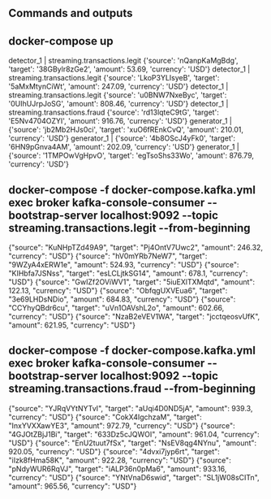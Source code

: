 ## Commands and outputs

## docker-compose up
detector_1   | streaming.transactions.legit {'source': 'nQanpKaMgBdg', 'target': '38GBylr8zGe2', 'amount': 53.69, 'currency': 'USD'}
detector_1   | streaming.transactions.legit {'source': 'LkoP3YLIsyeB', 'target': '5aMxMtynCiWt', 'amount': 247.09, 'currency': 'USD'}
detector_1   | streaming.transactions.legit {'source': 'u0BNW7NxeByc', 'target': '0UIhUJrpJoSG', 'amount': 808.46, 'currency': 'USD'}
detector_1   | streaming.transactions.fraud {'source': 'rd13lqteC9tG', 'target': 'E5Nv4704OZYI', 'amount': 916.76, 'currency': 'USD'}
generator_1  | {'source': 'jb2Mb2HJs0ci', 'target': 'xuO6fREnkCvQ', 'amount': 210.01, 'currency': 'USD'}
generator_1  | {'source': '4b8OScJ4yFk0', 'target': '6HN9pGnva4AM', 'amount': 202.09, 'currency': 'USD'}
generator_1  | {'source': '1TMPOwVgHpvO', 'target': 'egTsoShs33Wo', 'amount': 876.79, 'currency': 'USD'}

## docker-compose -f docker-compose.kafka.yml exec broker kafka-console-consumer --bootstrap-server localhost:9092 --topic streaming.transactions.legit --from-beginning
{"source": "KuNHpTZd49A9", "target": "Pj4OntV7Uwc2", "amount": 246.32, "currency": "USD"}
{"source": "hV0mYRb7NeW7", "target": "9WZyA4xERW1e", "amount": 524.93, "currency": "USD"}
{"source": "KIHbfa7JSNss", "target": "esLCLjtkSG14", "amount": 678.1, "currency": "USD"}
{"source": "GwIZf2OViWV1", "target": "5iuEXlTXMqtd", "amount": 122.13, "currency": "USD"}
{"source": "ObfqgUXVEua6", "target": "3e69LHDsNDio", "amount": 684.83, "currency": "USD"}
{"source": "CCYhyQBdr6cu", "target": "uVn1OAVshL2o", "amount": 602.66, "currency": "USD"}
{"source": "NzaB2eVEV1WA", "target": "jcctqeosvUfK", "amount": 621.95, "currency": "USD"}

## docker-compose -f docker-compose.kafka.yml exec broker kafka-console-consumer --bootstrap-server localhost:9092 --topic streaming.transactions.fraud --from-beginning

{"source": "YJRqVYtNYTvI", "target": "aUqi4D0ND5jA", "amount": 939.3, "currency": "USD"}
{"source": "CokX4IgchzaM", "target": "InxYVXXawYE3", "amount": 972.79, "currency": "USD"}
{"source": "4GJOtZBjJ1Bi", "target": "633Dz5cJQWOI", "amount": 961.04, "currency": "USD"}
{"source": "EnU2tuut7fSx", "target": "NsEV8qg4NYnu", "amount": 920.05, "currency": "USD"}
{"source": "4dvxi7jyp6rt", "target": "iIzk8fHma58K", "amount": 922.28, "currency": "USD"}
{"source": "pNdyWUR6RqVJ", "target": "iALP36n0pMa6", "amount": 933.16, "currency": "USD"}
{"source": "YNtVnaD6swid", "target": "SL1jW08sCITn", "amount": 965.56, "currency": "USD"}